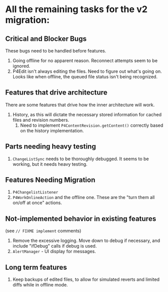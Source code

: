 # All the remaining tasks for the v2 migration:


## Critical and Blocker Bugs

These bugs need to be handled before features.

1. Going offline for no apparent reason.  Reconnect attempts seem to be ignored.
1. P4Edit isn't always editing the files.  Need to figure out what's going on.
   Looks like when offline, the queued file status isn't being recognized.




## Features that drive architecture

There are some features that drive how the inner architecture will work.

1. History, as this will dictate the necessary stored information for
   cached files and revision numbers.
   1. Need to implement `P4ContentRevision.getContent()` correctly based
      on the history implementation.
   
   
   
## Parts needing heavy testing

1. `ChangeListSync` needs to be thoroughly debugged.  It seems to be working, but it
   needs heavy testing.



## Features Needing Migration

1. `P4ChangelistListener`
1. `P4WorkOnlineAction` and the offline one.  These are the "turn them all on/off at once" actions.



## Not-implemented behavior in existing features

(see `// FIXME implement` comments)

1. Remove the excessive logging.  Move down to debug if necessary,
   and include "ifDebug" calls if debug is used.
1. `AlertManager` - UI display for messages.


## Long term features

1. Keep backups of edited files, to allow for simulated reverts and limited diffs while in
   offline mode.
